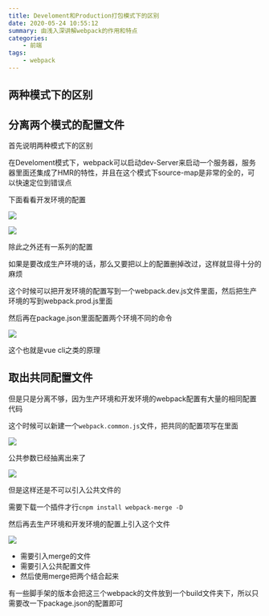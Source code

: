 ```yaml
---
title: Develoment和Production打包模式下的区别
date: 2020-05-24 10:55:12
summary: 由浅入深讲解webpack的作用和特点
categories:
    - 前端
tags:
    - webpack
---
```


## 两种模式下的区别

## 分离两个模式的配置文件

首先说明两种模式下的区别

在Develoment模式下，webpack可以启动dev-Server来启动一个服务器，服务器里面还集成了HMR的特性，并且在这个模式下source-map是非常的全的，可以快速定位到错误点

下面看看开发环境的配置

![](https://txy-tc-ly-1256104767.cos.ap-guangzhou.myqcloud.com/20200524143402.png)

![](https://txy-tc-ly-1256104767.cos.ap-guangzhou.myqcloud.com/20200524143426.png)

除此之外还有一系列的配置

如果是要改成生产环境的话，那么又要把以上的配置删掉改过，这样就显得十分的麻烦

这个时候可以把开发环境的配置写到一个webpack.dev.js文件里面，然后把生产环境的写到webpack.prod.js里面

然后再在package.json里面配置两个环境不同的命令

![](https://txy-tc-ly-1256104767.cos.ap-guangzhou.myqcloud.com/20200524152258.png)

这个也就是vue cli之类的原理

## 取出共同配置文件

但是只是分离不够，因为生产环境和开发环境的webpack配置有大量的相同配置代码

这个时候可以新建一个`webpack.common.js`文件，把共同的配置项写在里面



![](https://txy-tc-ly-1256104767.cos.ap-guangzhou.myqcloud.com/20200524162309.png)

公共参数已经抽离出来了

![](https://txy-tc-ly-1256104767.cos.ap-guangzhou.myqcloud.com/20200524162556.png)



但是这样还是不可以引入公共文件的

需要下载一个插件才行`cnpm install webpack-merge -D`

然后再去生产环境和开发环境的配置上引入这个文件



![](https://txy-tc-ly-1256104767.cos.ap-guangzhou.myqcloud.com/20200524163848.png)

- 需要引入merge的文件
- 需要引入公共配置文件
- 然后使用merge把两个结合起来



有一些脚手架的版本会把这三个webpack的文件放到一个build文件夹下，所以只需要改一下package.json的配置即可

